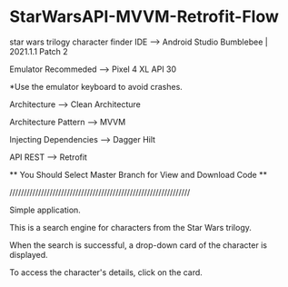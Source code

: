 # StarWarsAPI-MVVM-Retrofit-Flow
star wars trilogy character finder
IDE --> Android Studio Bumblebee | 2021.1.1 Patch 2

Emulator Recommeded --> Pixel 4 XL API 30

*Use the emulator keyboard to avoid crashes.

Architecture --> Clean Architecture

Architecture Pattern --> MVVM

Injecting Dependencies --> Dagger Hilt

API REST --> Retrofit

** You Should Select Master Branch for View and Download Code **

///////////////////////////////////////////////////////////////

Simple application.

This is a search engine for characters from the Star Wars trilogy.

When the search is successful, a drop-down card of the character is displayed.

To access the character's details, click on the card.

